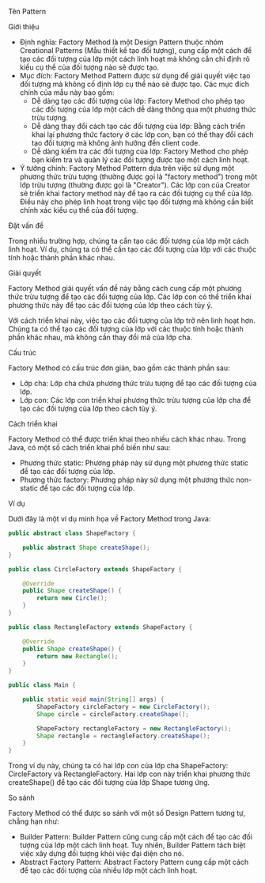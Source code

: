 Tên Pattern

Giới thiệu

- Định nghĩa: Factory Method là một Design Pattern thuộc nhóm Creational Patterns (Mẫu thiết kế tạo đối tượng), cung cấp một cách để tạo các đối tượng của lớp một cách linh hoạt mà không cần chỉ định rõ kiểu cụ thể của đối tượng nào sẽ được tạo.
- Mục đích: Factory Method Pattern được sử dụng để giải quyết việc tạo đối tượng mà không cố định lớp cụ thể nào sẽ được tạo. Các mục đích chính của mẫu này bao gồm:
  - Dễ dàng tạo các đối tượng của lớp: Factory Method cho phép tạo các đối tượng của lớp một cách dễ dàng thông qua một phương thức trừu tượng.
  - Dễ dàng thay đổi cách tạo các đối tượng của lớp: Bằng cách triển khai lại phương thức factory ở các lớp con, bạn có thể thay đổi cách tạo đối tượng mà không ảnh hưởng đến client code.
  - Dễ dàng kiểm tra các đối tượng của lớp: Factory Method cho phép bạn kiểm tra và quản lý các đối tượng được tạo một cách linh hoạt.
- Ý tưởng chính: Factory Method Pattern dựa trên việc sử dụng một phương thức trừu tượng (thường được gọi là "factory method") trong một lớp trừu tượng (thường được gọi là "Creator"). Các lớp con của Creator sẽ triển khai factory method này để tạo ra các đối tượng cụ thể của lớp. Điều này cho phép linh hoạt trong việc tạo đối tượng mà không cần biết chính xác kiểu cụ thể của đối tượng.


Đặt vấn đề

Trong nhiều trường hợp, chúng ta cần tạo các đối tượng của lớp một cách linh hoạt. Ví dụ, chúng ta có thể cần tạo các đối tượng của lớp với các thuộc tính hoặc thành phần khác nhau.

Giải quyết

Factory Method giải quyết vấn đề này bằng cách cung cấp một phương thức trừu tượng để tạo các đối tượng của lớp. Các lớp con có thể triển khai phương thức này để tạo các đối tượng của lớp theo cách tùy ý.

Với cách triển khai này, việc tạo các đối tượng của lớp trở nên linh hoạt hơn. Chúng ta có thể tạo các đối tượng của lớp với các thuộc tính hoặc thành phần khác nhau, mà không cần thay đổi mã của lớp cha.

Cấu trúc

Factory Method có cấu trúc đơn giản, bao gồm các thành phần sau:

 - Lớp cha: Lớp cha chứa phương thức trừu tượng để tạo các đối tượng của lớp.
 - Lớp con: Các lớp con triển khai phương thức trừu tượng của lớp cha để tạo các đối tượng của lớp theo cách tùy ý.

Cách triển khai

Factory Method có thể được triển khai theo nhiều cách khác nhau. Trong Java, có một số cách triển khai phổ biến như sau:

- Phương thức static: Phương pháp này sử dụng một phương thức static để tạo các đối tượng của lớp.
- Phương thức factory: Phương pháp này sử dụng một phương thức non-static để tạo các đối tượng của lớp.


Ví dụ

Dưới đây là một ví dụ minh họa về Factory Method trong Java:

```java
public abstract class ShapeFactory {

    public abstract Shape createShape();
}

public class CircleFactory extends ShapeFactory {

    @Override
    public Shape createShape() {
        return new Circle();
    }
}

public class RectangleFactory extends ShapeFactory {

    @Override
    public Shape createShape() {
        return new Rectangle();
    }
}

public class Main {

    public static void main(String[] args) {
        ShapeFactory circleFactory = new CircleFactory();
        Shape circle = circleFactory.createShape();

        ShapeFactory rectangleFactory = new RectangleFactory();
        Shape rectangle = rectangleFactory.createShape();
    }
}

```

Trong ví dụ này, chúng ta có hai lớp con của lớp cha ShapeFactory: CircleFactory và RectangleFactory. Hai lớp con này triển khai phương thức createShape() để tạo các đối tượng của lớp Shape tương ứng.

So sánh

Factory Method có thể được so sánh với một số Design Pattern tương tự, chẳng hạn như:

- Builder Pattern: Builder Pattern cũng cung cấp một cách để tạo các đối tượng của lớp một cách linh hoạt. Tuy nhiên, Builder Pattern tách biệt việc xây dựng đối tượng khỏi việc đại diện cho nó.
- Abstract Factory Pattern: Abstract Factory Pattern cung cấp một cách để tạo các đối tượng của nhiều lớp một cách linh hoạt.


